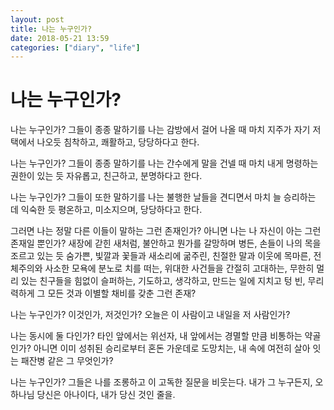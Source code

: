 ```yaml
---
layout: post
title: 나는 누구인가?
date: 2018-05-21 13:59
categories: ["diary", "life"]
---
```


# 나는 누구인가?

  나는 누구인가? 그들이 종종 말하기를
  나는 감방에서 걸어 나올 때
  마치 지주가 자기 저택에서 나오듯
  침착하고, 쾌활하고, 당당하다고 한다.

  나는 누구인가? 그들이 종종 말하기를
  나는 간수에게 말을 건넬 때
  마치 내게 명령하는 권한이 있는 듯
  자유롭고, 친근하고, 분명하다고 한다.

  나는 누구인가? 그들이 또한 말하기를
  나는 불행한 날들을 견디면서
  마치 늘 승리하는 데 익숙한 듯
  평온하고, 미소지으며, 당당하다고 한다.

  그러면 나는 정말 다른 이들이 말하는 그런 존재인가?
  아니면 나는 나 자신이 아는 그런 존재일 뿐인가?
  새장에 갇힌 새처럼, 불안하고 뭔가를 갈망하며 병든,
  손들이 나의 목을 조르고 있는 듯 숨가쁜,
  빛깔과 꽃들과 새소리에 굶주린,
  친절한 말과 이웃에 목마른,
  전체주의와 사소한 모욕에 분노로 치를 떠는,
  위대한 사건들을 간절히 고대하는,
  무한히 멀리 있는 친구들을 힘없이 슬퍼하는,
  기도하고, 생각하고, 만드는 일에 지치고 텅 빈,
  무리력하게 그 모든 것과 이별할 채비를 갖춘 그런 존재?

  나는 누구인가? 이것인가, 저것인가?
  오늘은 이 사람이고 내일을 저 사람인가?

  나는 동시에 둘 다인가? 타인 앞에서는 위선자,
  내 앞에서는 경멸할 만큼 비통하는 약골인가?
  아니면 이미 성취된 승리로부터 혼돈 가운데로 도망치는,
  내 속에 여전히 살아 잇는 패잔병 같은 그 무엇인가?

  나는 누구인가?
  그들은 나를 조롱하고 이 고독한 질문을 비웃는다.
  내가 그 누구든지, 오 하나님 당신은 아나이다,
  내가 당신 것인 줄을.
